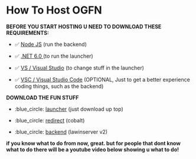 # How To Host OGFN


**BEFORE YOU START HOSTING U NEED TO DOWNLOAD THESE REQUIREMENTS:**

- :white_check_mark: [Node JS](https://nodejs.org/en) (run the backend)

- :white_check_mark: [.NET 6.0 ](https://dotnet.microsoft.com/en-us/download/dotnet/thank-you/sdk-6.0.418-windows-x64-installer) (to run the launcher)

- :white_check_mark: [VS / Visual Studio](https://visualstudio.microsoft.com/) (to change stuff in the launcher)

- :white_check_mark: [VSC / Visual Studio Code](https://visualstudio.microsoft.com/) (OPTIONAL, Just to get a better experience coding things, such as the backend)

**DOWNLOAD THE FUN STUFF**

- :blue_circle: [launcher](https://cdn.discordapp.com/attachments/1202067851046039622/1202071672790982677/net6.0-windows.rar?ex=65cc1f7c&is=65b9aa7c&hm=79d255766a66aa1ac100f6a068b4f7cf16a4bb7b8ac8edf8cefecda5e9c76442&) (just download up top)

- :blue_circle: [redirect](https://github.com/Milxnor/Cobalt) (cobalt)

- :blue_circle: [backend](https://github.com/Lawin0129/LawinServerV2) (lawinserver v2)


**if you know what to do from now, great. but for people that dont know what to do there will be a youtube video below showing u what to do!**
